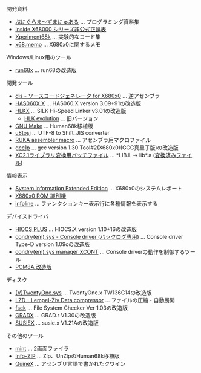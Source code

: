 開発資料
* [ぷにぐらま～ずまにゅある](https://github.com/kg68k/puni) ... プログラミング資料集
* [Inside X68000 シリーズ非公式正誤表](https://kg68k.github.io/InsideX68000-errata/)
* [Xperiment68k](https://github.com/kg68k/xperiment68k) ... 実験的なコード集
* [x68.memo](https://github.com/kg68k/x68.memo) ... X680x0に関するメモ

Windows/Linux用のツール
* [run68x](https://github.com/kg68k/run68x) ... run68の改造版

開発ツール
* [dis - ソースコードジェネレータ for X680x0](https://github.com/kg68k/dis) ... 逆アセンブラ
* [HAS060X.X](https://github.com/kg68k/has060xx) ... HAS060.X version 3.09+91の改造版
* [HLKX](https://github.com/kg68k/hlkx) ... SILK Hi-Speed Linker v3.01の改造版
  * [HLK evolution](https://github.com/kg68k/hlk-ev) ... 旧バージョン
* [GNU Make](https://github.com/kg68k/gnu-make-human68k) ... Human68k移植版
* [u8tosj](https://github.com/kg68k/u8tosj) ... UTF-8 to Shift_JIS converter
* [RUKA assembler macro](https://github.com/kg68k/ruka-macro) ... アセンブラ用マクロファイル
* [gcc1p](https://github.com/kg68k/gcc1p) ... gcc version 1.30 Tool#2(X680x0)(GCC真里子版)の改造版
* [XC2.1ライブラリ変換用バッチファイル](https://github.com/kg68k/xc21-ltoa) ... \*LIB.L → lib\*.a
  ([変換済みファイル](https://github.com/kg68k/xc21-libxca/releases))

情報表示
* [System Information Extended Edition](https://github.com/kg68k/si-ee) ... X680x0のシステムレポート
* [X680x0 ROM 識別機](https://kg68k.github.io/x680x0-romid/)
* [infoline](https://github.com/kg68k/infoline) ... ファンクションキー表示行に各種情報を表示する

デバイスドライバ
* [HIOCS PLUS](https://github.com/kg68k/hiocs-plus) ... HIOCS.X version 1.10+16の改造版
* [condrv(em).sys - Console driver (バックログ専用)](https://github.com/kg68k/condrv)
  ... Console driver Type-D version 1.09cの改造版
* [condrv(em).sys manager XCONT](https://github.com/kg68k/condrv-xcont)
  ... Console driverの動作を制御するツール
* [PCM8A 改造版](https://github.com/kg68k/pcm8a)

ディスク
* [(V)TwentyOne.sys](https://github.com/kg68k/twentyonesys) ... TwentyOne.x TW136C14の改造版
* [LZD - Lempel-Ziv Data compressor](https://github.com/kg68k/lzd) ... ファイルの圧縮・自動展開
* [fsck](https://github.com/kg68k/fsck) ... File System Checker Ver 1.03の改造版
* [GRADX](https://github.com/kg68k/gradx) ... GRAD.r V1.30の改造版
* [SUSIEX](https://github.com/kg68k/susiex) ... susie.x V1.21Aの改造版

その他のツール
* [mint](https://github.com/kg68k/mint) ... 2画面ファイラ
* [Info-ZIP](https://github.com/kg68k/info-zip-human68k) ... Zip、UnZipのHuman68k移植版
* [QuineX](https://github.com/kg68k/quinex) ... アセンブリ言語で書かれたクワイン


